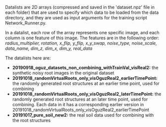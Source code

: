 Datalists are 2D arrays (compressed and saved in the 'dataset.npz' file in each folder) that are used to specify which data to be loaded from the data directory,
and they are used as input arguments for the training script Network_Runner.py.

In a datalist, each row of the array represents one specific image, and each column is one feature of this image.
The features are in the following order: *radius_multiplier, rotation, x_flip, y_flip, x_y_swap, noise_type, noise_scale, data_name, dim_z, dim_x, dim_y, real_data*

The datalists here are:
- **20190918_oguz_datasets_non_combining_withTrainVal_visReal2:** the synthetic noisy root images in the original dataset
- **20191018_randomVirtualRoots_only_visOguzReal2_earlierTimePoint:** the randomly generated root structures at an earlier time point, used for combining
- **20191018_randomVirtualRoots_only_visOguzReal2_laterTimePoint:** the randomly generated root structures at an later time point, used for combining.
  Each data in it has a corresponding earlier version in 20191018_randomVirtualRoots_only_visOguzReal2_earlierTimePoint
- **20191017_pure_soil_new2:** the real soil data used for combining with the root structures